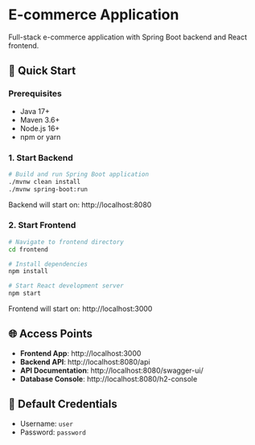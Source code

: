 # E-commerce Application

Full-stack e-commerce application with Spring Boot backend and React frontend.

## 🚀 Quick Start

### Prerequisites
- Java 17+
- Maven 3.6+
- Node.js 16+
- npm or yarn

### 1. Start Backend
```bash
# Build and run Spring Boot application
./mvnw clean install
./mvnw spring-boot:run
```
Backend will start on: http://localhost:8080

### 2. Start Frontend
```bash
# Navigate to frontend directory
cd frontend

# Install dependencies
npm install

# Start React development server
npm start
```
Frontend will start on: http://localhost:3000

## 🌐 Access Points

- **Frontend App**: http://localhost:3000
- **Backend API**: http://localhost:8080/api
- **API Documentation**: http://localhost:8080/swagger-ui/
- **Database Console**: http://localhost:8080/h2-console

## 🔐 Default Credentials
- Username: `user`
- Password: `password` 
